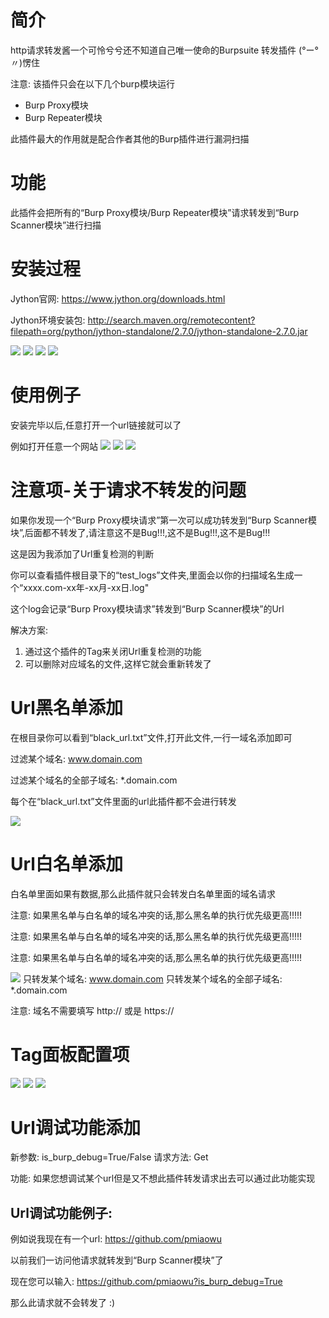 # 简介

http请求转发酱一个可怜兮兮还不知道自己唯一使命的Burpsuite 转发插件 (°ー°〃)愣住

注意: 该插件只会在以下几个burp模块运行
- Burp Proxy模块
- Burp Repeater模块

此插件最大的作用就是配合作者其他的Burp插件进行漏洞扫描

# 功能

此插件会把所有的“Burp Proxy模块/Burp Repeater模块”请求转发到“Burp Scanner模块”进行扫描

# 安装过程

Jython官网: https://www.jython.org/downloads.html

Jython环境安装包: http://search.maven.org/remotecontent?filepath=org/python/jython-standalone/2.7.0/jython-standalone-2.7.0.jar

![](./readme/images/1.png)
![](./readme/images/2.png)
![](./readme/images/3.png)
![](./readme/images/6.png)

# 使用例子

安装完毕以后,任意打开一个url链接就可以了

例如打开任意一个网站
![](./readme/images/7.png)
![](./readme/images/8.png)
![](./readme/images/9.png)

# 注意项-关于请求不转发的问题

如果你发现一个“Burp Proxy模块请求”第一次可以成功转发到“Burp Scanner模块”,后面都不转发了,请注意这不是Bug!!!,这不是Bug!!!,这不是Bug!!!

这是因为我添加了Url重复检测的判断

你可以查看插件根目录下的“test_logs”文件夹,里面会以你的扫描域名生成一个“xxxx.com-xx年-xx月-xx日.log"

这个log会记录“Burp Proxy模块请求”转发到“Burp Scanner模块”的Url

解决方案:
1. 通过这个插件的Tag来关闭Url重复检测的功能
2. 可以删除对应域名的文件,这样它就会重新转发了

# Url黑名单添加

在根目录你可以看到“black_url.txt”文件,打开此文件,一行一域名添加即可

过滤某个域名: www.domain.com

过滤某个域名的全部子域名: *.domain.com

每个在“black_url.txt”文件里面的url此插件都不会进行转发

![](./readme/images/4.png)

# Url白名单添加

白名单里面如果有数据,那么此插件就只会转发白名单里面的域名请求

注意: 如果黑名单与白名单的域名冲突的话,那么黑名单的执行优先级更高!!!!!

注意: 如果黑名单与白名单的域名冲突的话,那么黑名单的执行优先级更高!!!!!

注意: 如果黑名单与白名单的域名冲突的话,那么黑名单的执行优先级更高!!!!!

![](./readme/images/11.png)
只转发某个域名: www.domain.com
只转发某个域名的全部子域名: *.domain.com

注意: 域名不需要填写 http:// 或是 https://

# Tag面板配置项

![](./readme/images/5.png)
![](./readme/images/10.png)
![](./readme/images/11.png)

# Url调试功能添加

新参数: is_burp_debug=True/False
请求方法: Get

功能: 如果您想调试某个url但是又不想此插件转发请求出去可以通过此功能实现

## Url调试功能例子:

例如说我现在有一个url: https://github.com/pmiaowu

以前我们一访问他请求就转发到“Burp Scanner模块”了

现在您可以输入: https://github.com/pmiaowu?is_burp_debug=True

那么此请求就不会转发了 :)




